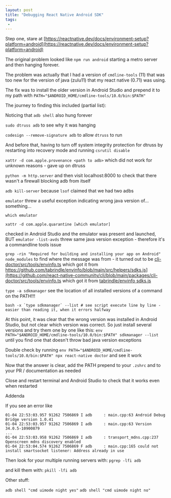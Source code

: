 ```yaml
---
layout: post
title: "Debugging React Native Android SDK"
tags:
 -
---
```


Step one, stare at [https://reactnative.dev/docs/environment-setup?platform=android](https://reactnative.dev/docs/environment-setup?platform=android)

The original problem looked like `npm run android` starting a metro server and then hanging forever. 

The problem was actually that I had a version of `cmdline-tools` (11) that was too new for the version of java (zulu11) that my react native (0.71) was using.

The fix was to install the older version in Android Studio and prepend it to my path with `PATH="$ANDROID_HOME/cmdline-tools/10.0/bin:$PATH"`

The journey to finding this included (partial list):

Noticing that `adb shell` also hung forever

`sudo dtruss adb` to see why it was hanging

`codesign --remove-signature adb` to allow `dtruss` to run

And before that, having to turn off system integrity protection for dtruss by restarting into recovery mode and running `csrutil disable`

`xattr -d com.apple.provenance <path to adb>` which did not work for unknown reasons - gave up on dtruss

`python -m http.server` and then visit localhost:8000 to check that there wasn't a firewall blocking adb from itself

`adb kill-server` because `lsof` claimed that we had two adbs

`emulator` threw a useful exception indicating wrong java version of... something... 

`which emulator`

`xattr -d com.apple.quarantine [which emulator]`

checked in Android Studio and the emulator was present and launched, BUT `emulator -list-avds` threw same java version exception - therefore it's a commandline tools issue

`grep -rin "Required for building and installing your app on Android" node_modules` to find where the message was from - it turned out to be [cli-doctor/src/tools/envinfo.ts](https://github.com/react-native-community/cli/blob/main/packages/cli-doctor/src/tools/envinfo.ts) which got it from https://github.com/tabrindle/envinfo/blob/main/src/helpers/sdks.js](https://github.com/react-native-community/cli/blob/main/packages/cli-doctor/src/tools/envinfo.ts which got it from [tabrindle/envinfo sdks.js](https://github.com/tabrindle/envinfo/blob/main/src/helpers/sdks.js)

`type -a sdkmanager` see the location of all installed versions of a command on the PATH!!!

```
bash -x `type sdkmanager` --list # see script execute line by line - easier than reading it, when it errors halfway
```

At this point, it was clear that the wrong version was installed in Android Studio, but not clear which version was correct. So just install several versions and try them one by one like this: `env PATH="$ANDROID_HOME/cmdline-tools/10.0/bin:$PATH" sdkmanager --list` until you find one that doesn't throw bad java version exceptions

Double check by running `env PATH="$ANDROID_HOME/cmdline-tools/10.0/bin:$PATH" npx react-native doctor` and see it work

Now that the answer is clear, add the PATH prepend to your `.zshrc` and to your PR / documentation as needed

Close and restart terminal and Android Studio to check that it works even when restarted


Addenda

If you see an error like

```
01-04 22:53:03.957 91262 7506869 I adb     : main.cpp:63 Android Debug Bridge version 1.0.41
01-04 22:53:03.957 91262 7506869 I adb     : main.cpp:63 Version 34.0.5-10900879
...
01-04 22:53:03.958 91262 7506869 I adb     : transport_mdns.cpp:237 Openscreen mdns discovery enabled
01-04 22:53:04.574 91262 7506869 F adb     : main.cpp:165 could not install smartsocket listener: Address already in use
```

Then look for your multiple running servers with:
`pgrep -lfi adb`

and kill them with:
`pkill -lfi adb`


Other stuff:

`adb shell "cmd uimode night yes"`
`adb shell "cmd uimode night no"`